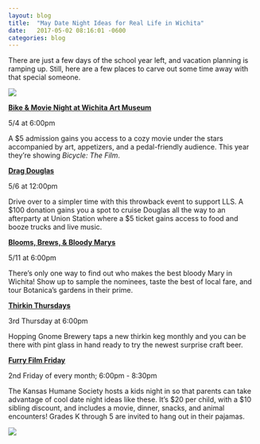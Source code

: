 ```yaml
---
layout: blog
title:  "May Date Night Ideas for Real Life in Wichita"
date:   2017-05-02 08:16:01 -0600
categories: blog
---
```

There are just a few days of the school year left, and vacation planning is ramping up. Still, here are a few places to carve out some time away with that special someone.

[<img src="{{ site.url }}/assets/images/Ria_Web_Banner_A.jpg">](http://bit.ly/RiaDNGblog)

**<a href="http://wichitaonthecheap.com/bike-walk-wichita-activities/" target="_blank" rel="nofollow">Bike & Movie Night at Wichita Art Museum</a>**

5/4 at 6:00pm

A $5 admission gains you access to a cozy movie under the stars accompanied by art, appetizers, and a pedal-friendly audience. This year they’re showing *Bicycle: The Film*.

**<a href="http://www.dragdouglas.com" target="_blank" rel="nofollow">Drag Douglas</a>**

5/6 at 12:00pm

Drive over to a simpler time with this throwback event to support LLS. A $100 donation gains you a spot to cruise Douglas all the way to an afterparty at Union Station where a $5 ticket gains access to food and booze trucks and live music.

**<a href="https://botanica.org/events1/blooms-brews-and-bloody-marys/" target="_blank" rel="nofollow">Blooms, Brews, & Bloody Marys</a>**

5/11 at 6:00pm

There’s only one way to find out who makes the best bloody Mary in Wichita! Show up to sample the nominees, taste the best of local fare, and tour Botanica’s gardens in their prime.


**<a href="https://www.hoppinggnome.com/events/" target="_blank" rel="nofollow">Thirkin Thursdays</a>**

3rd Thursday at 6:00pm

Hopping Gnome Brewery taps a new thirkin keg monthly and you can be there with pint glass in hand ready to try the newest surprise craft beer.

**<a href="http://www.kshumane.org/for-kids/programs/elementary-school.html" target="_blank" rel="nofollow">Furry Film Friday</a>**

2nd Friday of every month; 6:00pm - 8:30pm

The Kansas Humane Society hosts a kids night in so that parents can take advantage of cool date night ideas like these. It’s $20 per child, with a $10 sibling discount, and includes a movie, dinner, snacks, and animal encounters! Grades K through 5 are invited to hang out in their pajamas.

<a href="http://bit.ly/RiaDNGblog"><img src="{{ site.url }}/assets/images/Ria_Web_Banner_B.jpg"></a>
